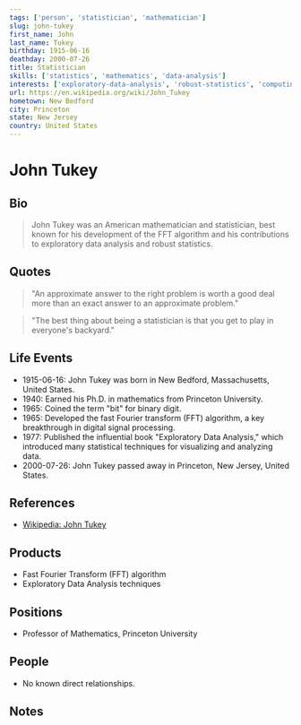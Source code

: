 ```yaml
---
tags: ['person', 'statistician', 'mathematician']
slug: john-tukey
first_name: John
last_name: Tukey
birthday: 1915-06-16
deathday: 2000-07-26
title: Statistician
skills: ['statistics', 'mathematics', 'data-analysis']
interests: ['exploratory-data-analysis', 'robust-statistics', 'computing']
url: https://en.wikipedia.org/wiki/John_Tukey
hometown: New Bedford
city: Princeton
state: New Jersey
country: United States
---
```


# John Tukey

## Bio

> John Tukey was an American mathematician and statistician, best known for his development of the FFT algorithm and his contributions to exploratory data analysis and robust statistics.

## Quotes

> "An approximate answer to the right problem is worth a good deal more than an exact answer to an approximate problem."

> "The best thing about being a statistician is that you get to play in everyone's backyard."

## Life Events

- 1915-06-16: John Tukey was born in New Bedford, Massachusetts, United States.
- 1940: Earned his Ph.D. in mathematics from Princeton University.
- 1965: Coined the term "bit" for binary digit.
- 1965: Developed the fast Fourier transform (FFT) algorithm, a key breakthrough in digital signal processing.
- 1977: Published the influential book "Exploratory Data Analysis," which introduced many statistical techniques for visualizing and analyzing data.
- 2000-07-26: John Tukey passed away in Princeton, New Jersey, United States.

## References

- [Wikipedia: John Tukey](https://en.wikipedia.org/wiki/John_Tukey)

## Products

- Fast Fourier Transform (FFT) algorithm
- Exploratory Data Analysis techniques

## Positions

- Professor of Mathematics, Princeton University

## People

- No known direct relationships.

## Notes






